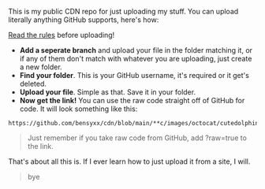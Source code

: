 This is my public CDN repo for just uploading my stuff. You can upload literally anything GitHub supports, here's how:

[Read the rules](https://github.com/bensyxx/cdn/blob/main/RULES.md) before uploading!

- **Add a seperate branch** and upload your file in the folder matching it, or if any of them don't match with whatever you are uploading, just create a new folder.
- **Find your folder**. This is your GitHub username, it's required or it get's deleted.
- **Upload your file**. Simple as that. Save it in your folder.
- **Now get the link!** You can use the raw code straight off of GitHub for code. It will look something like this:

```
https://github.com/bensyxx/cdn/blob/main/**c/images/octocat/cutedolphin.jpeg**
```

> Just remember if you take raw code from GitHub, add ?raw=true to the link.

That's about all this is. If I ever learn how to just upload it from a site, I will.

> bye
